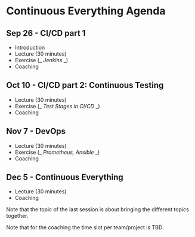 # Continuous Everything Agenda

## Sep 26 - CI/CD part 1
* Introduction
* Lecture (30 minutes)
* Exercise (_ _Jenkins_ _)
* Coaching

## Oct 10 - CI/CD part 2: Continuous Testing
* Lecture (30 minutes)
* Exercise (_ _Test Stages in CI/CD_ _)
* Coaching

## Nov 7 - DevOps
* Lecture (30 minutes)
* Exercise (_ _Prometheus, Ansible_ _)
* Coaching

## Dec 5 - Continuous Everything
* Lecture (30 minutes)
* Coaching

Note that the topic of the last session is about bringing the different topics together.

Note that for the coaching the time slot per team/project is TBD.
